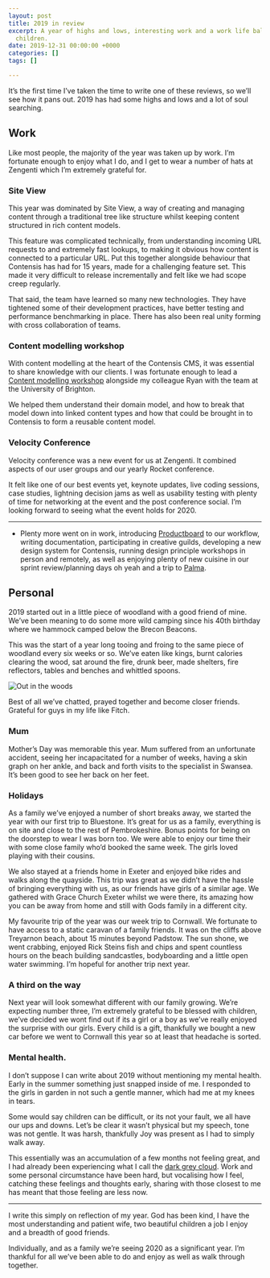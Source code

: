 ```yaml
---
layout: post
title: 2019 in review
excerpt: A year of highs and lows, interesting work and a work life balance with two
  children.
date: 2019-12-31 00:00:00 +0000
categories: []
tags: []

---
```

It’s the first time I’ve taken the time to write one of these reviews, so we’ll see how it pans out. 2019 has had some highs and lows and a lot of soul searching.

## Work
Like most people, the majority of the year was taken up by work. I’m fortunate enough to enjoy what I do, and I get to wear a number of hats at Zengenti which I’m extremely grateful for.

### Site View
This year was dominated by Site View, a way of creating and managing content through a traditional tree like structure whilst keeping content structured in rich content models.

This feature was complicated technically, from understanding incoming URL requests to and extremely fast lookups, to making it obvious how content is connected to a particular URL. Put this together alongside behaviour that Contensis has had for 15 years, made for a challenging feature set. This made it very difficult to release incrementally and felt like we had scope creep regularly.

That said, the team have learned so many new technologies. They have tightened some of their development practices, have better testing and performance benchmarking in place. There has also been real unity forming with cross collaboration of teams.

### Content modelling workshop
With content modelling at the heart of the Contensis CMS, it was essential to share knowledge with our clients. I was fortunate enough to lead a [Content modelling workshop](https://www.rdsaunders.co.uk/talks/content-modelling-workshop) alongside my colleague Ryan with the team at the University of Brighton.

We helped them understand their domain model, and how to break that model down into linked content types and how that could be brought in to Contensis to form a reusable content model.
   
### Velocity Conference
Velocity conference was a new event for us at Zengenti. It combined aspects of our user groups and our yearly Rocket conference. 

It felt like one of our best events yet, keynote updates, live coding sessions, case studies, lightning decision jams as well as usability testing with plenty of time for networking at the event and the post conference social. I’m looking forward to seeing what the event holds for 2020.

***

- Plenty more went on in work, introducing [Productboard](https://portal.productboard.com/zengenti/2-contensis-open-roadmap/tabs/5-under-consideration) to our workflow, writing documentation, participating in creative guilds, developing a new design system for Contensis, running design principle workshops in person and remotely, as well as enjoying plenty of new cuisine in our sprint review/planning days oh yeah and a trip to [Palma](https://www.rdsaunders.co.uk/weeknotes/2019/10/18/weeknotes-7).


## Personal

2019 started out in a little piece of woodland with a good friend of mine. We’ve been meaning to do some more wild camping since his 40th birthday where we hammock camped below the Brecon Beacons.

This was the start of a year long tooing and froing to the same piece of woodland every six weeks or so. We’ve eaten like kings, burnt calories clearing the wood, sat around the fire, drunk beer, made shelters, fire reflectors, tables and benches and whittled spoons.

![Out in the woods](http://www.rdsaunders.co.uk/assets/uploads/2019/01/52f1a51a611c66a3e8aca0d40e6199fc.jpg)

Best of all we’ve chatted, prayed together and become closer friends. Grateful for guys in my life like Fitch.

### Mum
Mother’s Day was memorable this year. Mum suffered from an unfortunate accident, seeing her incapacitated for a number of weeks, having a skin graph on her ankle, and back and forth visits to the specialist in Swansea. It’s been good to see her back on her feet.

### Holidays

As a family we’ve enjoyed a number of short breaks away, we started the year with our first trip to Bluestone. It’s great for us as a family, everything is on site and close to the rest of Pembrokeshire. Bonus points for being on the doorstep to wear I was born too. We were able to enjoy our time their with some close family who’d booked the same week. The girls loved playing with their cousins.

We also stayed at a friends home in Exeter and enjoyed bike rides and walks along the quayside. This trip was great as we didn’t have the hassle of bringing everything with us, as our friends have girls of a similar age. We gathered with Grace Church Exeter whilst we were there, its amazing how you can be away from home and still with Gods family in a different city.

My favourite trip of the year was our week trip to Cornwall. We fortunate to have access to a static caravan of a family friends. It was on the cliffs above Treyarnon beach, about 15 minutes beyond Padstow. The sun shone, we went crabbing, enjoyed Rick Steins fish and chips and spent countless hours on the beach building sandcastles, bodyboarding and a little open water swimming. I’m hopeful for another trip next year.

### A third on the way
Next year will look somewhat different with our family growing. We’re expecting number three, I’m extremely grateful to be blessed with children, we’ve decided we wont find out if its a girl or a boy as we’ve really enjoyed the surprise with our girls. Every child is a gift, thankfully we bought a new car before we went to Cornwall this year so at least that headache is sorted.

### Mental health.

I don’t suppose I can write about 2019 without mentioning my mental health. Early in the summer something just snapped inside of me. I responded to the girls in garden in not such a gentle manner, which had me at my knees in tears.

Some would say children can be difficult, or its not your fault,  we all have our ups and downs. Let’s be clear it wasn’t physical but my speech, tone was not gentle. It was harsh, thankfully Joy was present as I had to simply walk away.

This essentially was an accumulation of a few months not feeling great, and I had already been experiencing what I call the [dark grey cloud](https://www.rdsaunders.co.uk/2019/12/07/the-dark-grey-cloud). Work and some personal circumstance have been hard, but vocalising how I feel, catching these feelings and thoughts early, sharing with those closest to me has meant that those feeling are less now.   

***

I write this simply on reflection of my year. God has been kind, I have the most understanding and patient wife, two beautiful children a job I enjoy and a breadth of good friends.

Individually, and as a family we’re seeing 2020 as a significant year. I’m thankful for all we’ve been able to do and enjoy as well as walk through together.

